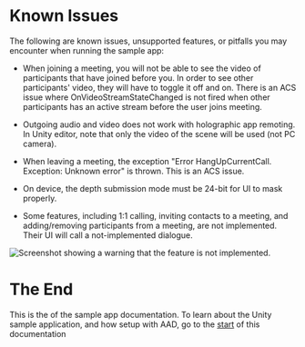 # Known Issues
The following are known issues, unsupported features, or pitfalls you may encounter when running the sample app:

* When joining a meeting, you will not be able to see the video of participants that have joined before you. In order to see other participants' video, they will have to toggle it off and on. There is an ACS issue where OnVideoStreamStateChanged is not fired when other participants has an active stream before the user joins meeting. 

* Outgoing audio and video does not work with holographic app remoting. In Unity editor, note that only the video of the scene will be used (not PC camera). 

* When leaving a meeting, the exception "Error HangUpCurrentCall. Exception: Unknown error" is thrown. This is an ACS issue.

* On device, the depth submission mode must be 24-bit for UI to mask properly. 

* Some features, including 1:1 calling, inviting contacts to a meeting, and adding/removing participants from a meeting, are not implemented. Their UI will call a not-implemented dialogue.

![Screenshot showing a warning that the feature is not implemented.](./images/not-implemented.png)

# The End
 This is the of the sample app documentation. To learn about the Unity sample application, and how setup with
 AAD, go to the [start](./azure-function-setup-1.md#multi-tenant-accounts-and-communication-services) of this documentation
